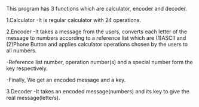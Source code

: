 This program has 3 functions which are calculator, encoder and decoder.

1.Calculator
-It is regular calculator with 24 operations.

2.Encoder
-It takes a message from the users, converts each letter of the message to numbers according to a reference list which are (1)ASCII and (2)Phone Button 
and applies calculator operations chosen by the users to all numbers. 

-Reference list number, operation number(s) and a special number form the key respectively.

-Finally, We get an encoded message and a key.

3.Decoder
-It takes an encoded message(numbers) and its key to give the real message(letters).
